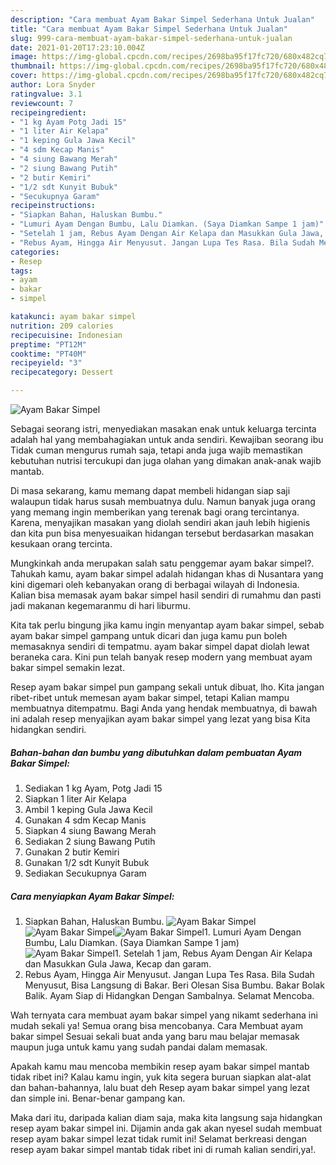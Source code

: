 ```yaml
---
description: "Cara membuat Ayam Bakar Simpel Sederhana Untuk Jualan"
title: "Cara membuat Ayam Bakar Simpel Sederhana Untuk Jualan"
slug: 999-cara-membuat-ayam-bakar-simpel-sederhana-untuk-jualan
date: 2021-01-20T17:23:10.004Z
image: https://img-global.cpcdn.com/recipes/2698ba95f17fc720/680x482cq70/ayam-bakar-simpel-foto-resep-utama.jpg
thumbnail: https://img-global.cpcdn.com/recipes/2698ba95f17fc720/680x482cq70/ayam-bakar-simpel-foto-resep-utama.jpg
cover: https://img-global.cpcdn.com/recipes/2698ba95f17fc720/680x482cq70/ayam-bakar-simpel-foto-resep-utama.jpg
author: Lora Snyder
ratingvalue: 3.1
reviewcount: 7
recipeingredient:
- "1 kg Ayam Potg Jadi 15"
- "1 liter Air Kelapa"
- "1 keping Gula Jawa Kecil"
- "4 sdm Kecap Manis"
- "4 siung Bawang Merah"
- "2 siung Bawang Putih"
- "2 butir Kemiri"
- "1/2 sdt Kunyit Bubuk"
- "Secukupnya Garam"
recipeinstructions:
- "Siapkan Bahan, Haluskan Bumbu."
- "Lumuri Ayam Dengan Bumbu, Lalu Diamkan. (Saya Diamkan Sampe 1 jam)"
- "Setelah 1 jam, Rebus Ayam Dengan Air Kelapa dan Masukkan Gula Jawa, Kecap dan garam."
- "Rebus Ayam, Hingga Air Menyusut. Jangan Lupa Tes Rasa. Bila Sudah Menyusut, Bisa Langsung di Bakar. Beri Olesan Sisa Bumbu. Bakar Bolak Balik. Ayam Siap di Hidangkan Dengan Sambalnya. Selamat Mencoba."
categories:
- Resep
tags:
- ayam
- bakar
- simpel

katakunci: ayam bakar simpel 
nutrition: 209 calories
recipecuisine: Indonesian
preptime: "PT12M"
cooktime: "PT40M"
recipeyield: "3"
recipecategory: Dessert

---
```



![Ayam Bakar Simpel](https://img-global.cpcdn.com/recipes/2698ba95f17fc720/680x482cq70/ayam-bakar-simpel-foto-resep-utama.jpg)

Sebagai seorang istri, menyediakan masakan enak untuk keluarga tercinta adalah hal yang membahagiakan untuk anda sendiri. Kewajiban seorang ibu Tidak cuman mengurus rumah saja, tetapi anda juga wajib memastikan kebutuhan nutrisi tercukupi dan juga olahan yang dimakan anak-anak wajib mantab.

Di masa  sekarang, kamu memang dapat membeli hidangan siap saji walaupun tidak harus susah membuatnya dulu. Namun banyak juga orang yang memang ingin memberikan yang terenak bagi orang tercintanya. Karena, menyajikan masakan yang diolah sendiri akan jauh lebih higienis dan kita pun bisa menyesuaikan hidangan tersebut berdasarkan masakan kesukaan orang tercinta. 



Mungkinkah anda merupakan salah satu penggemar ayam bakar simpel?. Tahukah kamu, ayam bakar simpel adalah hidangan khas di Nusantara yang kini digemari oleh kebanyakan orang di berbagai wilayah di Indonesia. Kalian bisa memasak ayam bakar simpel hasil sendiri di rumahmu dan pasti jadi makanan kegemaranmu di hari liburmu.

Kita tak perlu bingung jika kamu ingin menyantap ayam bakar simpel, sebab ayam bakar simpel gampang untuk dicari dan juga kamu pun boleh memasaknya sendiri di tempatmu. ayam bakar simpel dapat diolah lewat beraneka cara. Kini pun telah banyak resep modern yang membuat ayam bakar simpel semakin lezat.

Resep ayam bakar simpel pun gampang sekali untuk dibuat, lho. Kita jangan ribet-ribet untuk memesan ayam bakar simpel, tetapi Kalian mampu membuatnya ditempatmu. Bagi Anda yang hendak membuatnya, di bawah ini adalah resep menyajikan ayam bakar simpel yang lezat yang bisa Kita hidangkan sendiri.

<!--inarticleads1-->

##### Bahan-bahan dan bumbu yang dibutuhkan dalam pembuatan Ayam Bakar Simpel:

1. Sediakan 1 kg Ayam, Potg Jadi 15
1. Siapkan 1 liter Air Kelapa
1. Ambil 1 keping Gula Jawa Kecil
1. Gunakan 4 sdm Kecap Manis
1. Siapkan 4 siung Bawang Merah
1. Sediakan 2 siung Bawang Putih
1. Gunakan 2 butir Kemiri
1. Gunakan 1/2 sdt Kunyit Bubuk
1. Sediakan Secukupnya Garam




<!--inarticleads2-->

##### Cara menyiapkan Ayam Bakar Simpel:

1. Siapkan Bahan, Haluskan Bumbu.
<img src="https://img-global.cpcdn.com/steps/dc171da01221a6fb/160x128cq70/ayam-bakar-simpel-langkah-memasak-1-foto.jpg" alt="Ayam Bakar Simpel"><img src="https://img-global.cpcdn.com/steps/535969b74502f0e9/160x128cq70/ayam-bakar-simpel-langkah-memasak-1-foto.jpg" alt="Ayam Bakar Simpel"><img src="https://img-global.cpcdn.com/steps/287f20813054475d/160x128cq70/ayam-bakar-simpel-langkah-memasak-1-foto.jpg" alt="Ayam Bakar Simpel">1. Lumuri Ayam Dengan Bumbu, Lalu Diamkan. (Saya Diamkan Sampe 1 jam)
<img src="https://img-global.cpcdn.com/steps/90274308d5721067/160x128cq70/ayam-bakar-simpel-langkah-memasak-2-foto.jpg" alt="Ayam Bakar Simpel">1. Setelah 1 jam, Rebus Ayam Dengan Air Kelapa dan Masukkan Gula Jawa, Kecap dan garam.
1. Rebus Ayam, Hingga Air Menyusut. Jangan Lupa Tes Rasa. Bila Sudah Menyusut, Bisa Langsung di Bakar. Beri Olesan Sisa Bumbu. Bakar Bolak Balik. Ayam Siap di Hidangkan Dengan Sambalnya. Selamat Mencoba.




Wah ternyata cara membuat ayam bakar simpel yang nikamt sederhana ini mudah sekali ya! Semua orang bisa mencobanya. Cara Membuat ayam bakar simpel Sesuai sekali buat anda yang baru mau belajar memasak maupun juga untuk kamu yang sudah pandai dalam memasak.

Apakah kamu mau mencoba membikin resep ayam bakar simpel mantab tidak ribet ini? Kalau kamu ingin, yuk kita segera buruan siapkan alat-alat dan bahan-bahannya, lalu buat deh Resep ayam bakar simpel yang lezat dan simple ini. Benar-benar gampang kan. 

Maka dari itu, daripada kalian diam saja, maka kita langsung saja hidangkan resep ayam bakar simpel ini. Dijamin anda gak akan nyesel sudah membuat resep ayam bakar simpel lezat tidak rumit ini! Selamat berkreasi dengan resep ayam bakar simpel mantab tidak ribet ini di rumah kalian sendiri,ya!.

